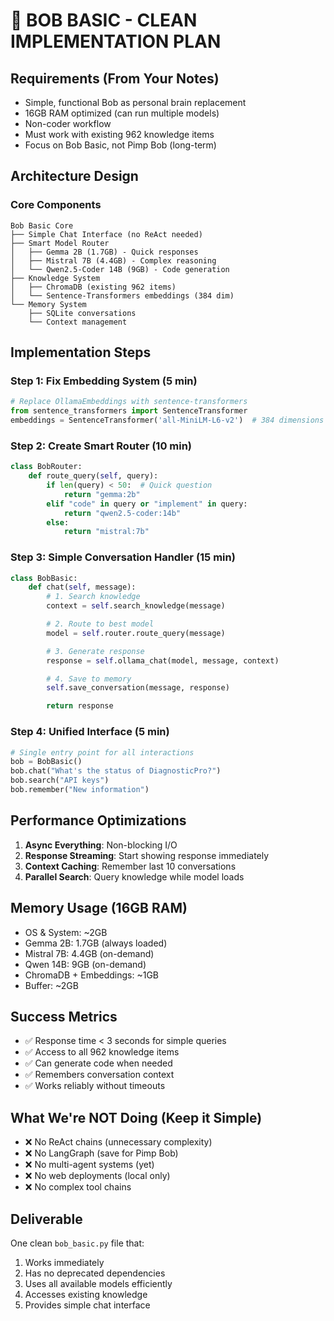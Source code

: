# 🧠 BOB BASIC - CLEAN IMPLEMENTATION PLAN

## Requirements (From Your Notes)
- Simple, functional Bob as personal brain replacement
- 16GB RAM optimized (can run multiple models)
- Non-coder workflow
- Must work with existing 962 knowledge items
- Focus on Bob Basic, not Pimp Bob (long-term)

## Architecture Design

### Core Components
```
Bob Basic Core
├── Simple Chat Interface (no ReAct needed)
├── Smart Model Router
│   ├── Gemma 2B (1.7GB) - Quick responses
│   ├── Mistral 7B (4.4GB) - Complex reasoning
│   └── Qwen2.5-Coder 14B (9GB) - Code generation
├── Knowledge System
│   ├── ChromaDB (existing 962 items)
│   └── Sentence-Transformers embeddings (384 dim)
└── Memory System
    ├── SQLite conversations
    └── Context management
```

## Implementation Steps

### Step 1: Fix Embedding System (5 min)
```python
# Replace OllamaEmbeddings with sentence-transformers
from sentence_transformers import SentenceTransformer
embeddings = SentenceTransformer('all-MiniLM-L6-v2')  # 384 dimensions
```

### Step 2: Create Smart Router (10 min)
```python
class BobRouter:
    def route_query(self, query):
        if len(query) < 50:  # Quick question
            return "gemma:2b"
        elif "code" in query or "implement" in query:
            return "qwen2.5-coder:14b"
        else:
            return "mistral:7b"
```

### Step 3: Simple Conversation Handler (15 min)
```python
class BobBasic:
    def chat(self, message):
        # 1. Search knowledge
        context = self.search_knowledge(message)

        # 2. Route to best model
        model = self.router.route_query(message)

        # 3. Generate response
        response = self.ollama_chat(model, message, context)

        # 4. Save to memory
        self.save_conversation(message, response)

        return response
```

### Step 4: Unified Interface (5 min)
```python
# Single entry point for all interactions
bob = BobBasic()
bob.chat("What's the status of DiagnosticPro?")
bob.search("API keys")
bob.remember("New information")
```

## Performance Optimizations

1. **Async Everything**: Non-blocking I/O
2. **Response Streaming**: Start showing response immediately
3. **Context Caching**: Remember last 10 conversations
4. **Parallel Search**: Query knowledge while model loads

## Memory Usage (16GB RAM)
- OS & System: ~2GB
- Gemma 2B: 1.7GB (always loaded)
- Mistral 7B: 4.4GB (on-demand)
- Qwen 14B: 9GB (on-demand)
- ChromaDB + Embeddings: ~1GB
- Buffer: ~2GB

## Success Metrics
- ✅ Response time < 3 seconds for simple queries
- ✅ Access to all 962 knowledge items
- ✅ Can generate code when needed
- ✅ Remembers conversation context
- ✅ Works reliably without timeouts

## What We're NOT Doing (Keep it Simple)
- ❌ No ReAct chains (unnecessary complexity)
- ❌ No LangGraph (save for Pimp Bob)
- ❌ No multi-agent systems (yet)
- ❌ No web deployments (local only)
- ❌ No complex tool chains

## Deliverable
One clean `bob_basic.py` file that:
1. Works immediately
2. Has no deprecated dependencies
3. Uses all available models efficiently
4. Accesses existing knowledge
5. Provides simple chat interface
